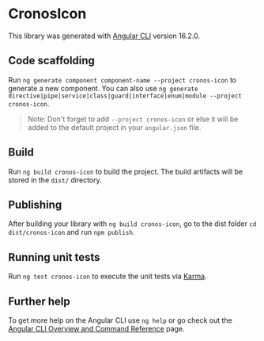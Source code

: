 # CronosIcon

This library was generated with [Angular CLI](https://github.com/angular/angular-cli) version 16.2.0.

## Code scaffolding

Run `ng generate component component-name --project cronos-icon` to generate a new component. You can also use `ng generate directive|pipe|service|class|guard|interface|enum|module --project cronos-icon`.
> Note: Don't forget to add `--project cronos-icon` or else it will be added to the default project in your `angular.json` file. 

## Build

Run `ng build cronos-icon` to build the project. The build artifacts will be stored in the `dist/` directory.

## Publishing

After building your library with `ng build cronos-icon`, go to the dist folder `cd dist/cronos-icon` and run `npm publish`.

## Running unit tests

Run `ng test cronos-icon` to execute the unit tests via [Karma](https://karma-runner.github.io).

## Further help

To get more help on the Angular CLI use `ng help` or go check out the [Angular CLI Overview and Command Reference](https://angular.io/cli) page.
